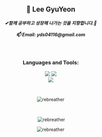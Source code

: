 <h2 align="center">👋 Lee GyuYeon</h2>
<h5 align="center">✔함께 공부하고 성장해 나가는 것을 지향합니다.🤗<br><br> 📫 Email: yds04116@gmail.com</h5>

<br>

<h3 align="center">Languages and Tools:</h3>

<p align="center">

<img src="https://img.shields.io/badge/Javascript-05122A?style=flat-square&logo=javascript"/>
<img src="https://img.shields.io/badge/Node.js-05122A?style=flat-square&logo=node.js"/><br>
<img src="https://img.shields.io/badge/Vue.js-05122A?style=flat-square&logo=vue.js"/>

</p>
<br>
<p align="center"><img align="center" src="https://github-readme-stats.vercel.app/api/top-langs?username=rebreather&show_icons=true&locale=en&layout=compact" alt="rebreather" /></p><br>

<p align = "center">&nbsp;<img align="center" src="https://github-readme-stats.vercel.app/api?username=rebreather&show_icons=true&locale=en" alt="rebreather" /></p>

<p align="center"><img align="center" src="https://github-readme-streak-stats.herokuapp.com/?user=rebreather&" alt="rebreather" /></p>
